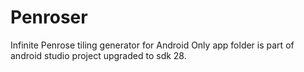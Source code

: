 # Penroser
Infinite Penrose tiling generator for Android
Only app folder is part of android studio project upgraded to sdk 28.
